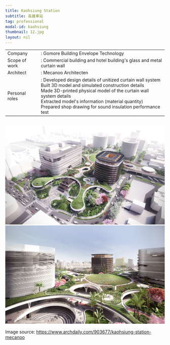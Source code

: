 ```yaml
---
title: Kaohsiung Station
subtitle: 高雄車站
tag: professional
modal-id: kaohsiung
thumbnail: 12.jpg
layout: nil
---
```

<table class="table__professional">
    <tbody>
        <tr>
            <td>
                Company&nbsp;&nbsp;&nbsp;
            </td>
            <td>
                : Gomore Building Envelope Technology
            </td>
        </tr>
        <tr>
            <td>
                Scope of work
            </td>
            <td>
                : Commercial building and hotel building's glass and metal curtain wall
            </td>
        </tr>
        <tr>
            <td>
                Architect
            </td>
            <td>
                : Mecanoo Architecten
            </td>
        </tr>
        <tr>
            <td>
                Personal roles
            </td>
            <td>
                : Developed design details of unitized curtain wall system <br>
                Built 3D model and simulated construction details <br>
                Made 3D-printed physical model of the curtain wall system details <br>
                Extracted model's information (material quantity) <br>
                Prepared shop drawing for sound insulation performance test
            </td>
        </tr>
    </tbody>
</table>
<br>

<img src="images/portfolio/12/12A.jpg" class="img-responsive img-centered" alt="Kaohsiung Station">
<img src="images/portfolio/12/12B.jpg" class="img-responsive img-centered" alt="Kaohsiung Station">

Image source: <a href="https://www.archdaily.com/903677/kaohsiung-station-mecanoo"> https://www.archdaily.com/903677/kaohsiung-station-mecanoo </a>